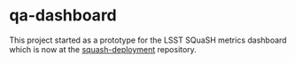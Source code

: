 # qa-dashboard

This project started as a prototype for the LSST SQuaSH metrics dashboard which is now at the [squash-deployment](https://github.com/lsst-sqre/squash-deployment) repository.
